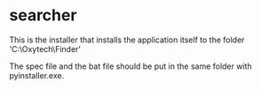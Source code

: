 # searcher

This is the installer
that installs the application itself to the folder 'C:\\Oxytech\\Finder'

The spec file and the bat file should be put in the same folder with pyinstaller.exe.
